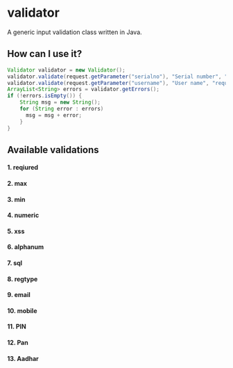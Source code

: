 # validator
A generic input validation class written in Java.

## How can I use it?
```java
Validator validator = new Validator();
validator.validate(request.getParameter("serialno"), "Serial number", "required:numeric");
validator.validate(request.getParameter("username"), "User name", "required:alphanum");
ArrayList<String> errors = validator.getErrors();
if (!errors.isEmpty()) {
    String msg = new String();
    for (String error : errors)         
      msg = msg + error;
    }
} 
```
## Available validations

#### 1. reqiured
#### 2. max
#### 3. min
#### 4. numeric
#### 5. xss
#### 6. alphanum
#### 7. sql
#### 8. regtype
#### 9. email
#### 10. mobile
#### 11. PIN
#### 12. Pan
#### 13. Aadhar

